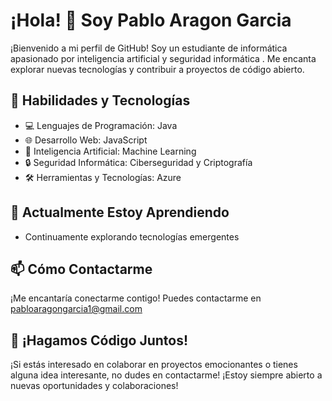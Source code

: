 # ¡Hola! 👋 Soy Pablo Aragon Garcia

¡Bienvenido a mi perfil de GitHub! Soy un estudiante de informática apasionado por inteligencia artificial y seguridad informática . Me encanta explorar nuevas tecnologías y contribuir a proyectos de código abierto.

## 🚀 Habilidades y Tecnologías

- 💻 Lenguajes de Programación:  Java 
- 🌐 Desarrollo Web: JavaScript 
- 🤖 Inteligencia Artificial: Machine Learning
- 🔒 Seguridad Informática: Ciberseguridad y Criptografía 
- 🛠️ Herramientas y Tecnologías: Azure 

## 🌱 Actualmente Estoy Aprendiendo

- Continuamente explorando tecnologías emergentes

## 📫 Cómo Contactarme

¡Me encantaría conectarme contigo! Puedes contactarme en pabloaragongarcia1@gmail.com
## 🌟 ¡Hagamos Código Juntos!

¡Si estás interesado en colaborar en proyectos emocionantes o tienes alguna idea interesante, no dudes en contactarme! ¡Estoy siempre abierto a nuevas oportunidades y colaboraciones!
